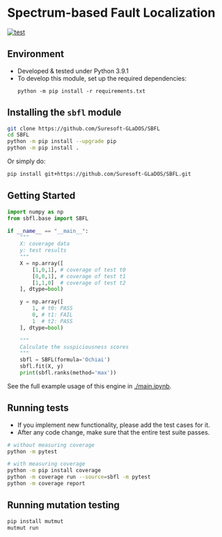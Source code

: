 # Spectrum-based Fault Localization

[![test](https://github.com/Suresoft-GLaDOS/SBFL/actions/workflows/run_tests.yml/badge.svg)](https://github.com/Suresoft-GLaDOS/SBFL/actions/workflows/run_tests.yml)

## Environment
- Developed & tested under Python 3.9.1
- To develop this module, set up the required dependencies:
  ```
  python -m pip install -r requirements.txt
  ```

## Installing the `sbfl` module
```bash
git clone https://github.com/Suresoft-GLaDOS/SBFL
cd SBFL
python -m pip install --upgrade pip
python -m pip install .
```
Or simply do:
```bash
pip install git+https://github.com/Suresoft-GLaDOS/SBFL.git
```

## Getting Started
```python
import numpy as np
from sbfl.base import SBFL

if __name__ == "__main__":
    """
    X: coverage data
    y: test results
    """
    X = np.array([
        [1,0,1], # coverage of test t0
        [0,0,1], # coverage of test t1
        [1,1,0]  # coverage of test t2
    ], dtype=bool)

    y = np.array([
        1, # t0: PASS
        0, # t1: FAIL
        1  # t2: PASS
    ], dtype=bool)

    """
    Calculate the suspiciousness scores
    """
    sbfl = SBFL(formula='Ochiai')
    sbfl.fit(X, y)
    print(sbfl.ranks(method='max'))
```

See the full example usage of this engine in [./main.ipynb](./main.ipynb).

## Running tests
- If you implement new functionality, please add the test cases for it.
- After any code change, make sure that the entire test suite passes.

```bash
# without measuring coverage
python -m pytest

# with measuring coverage
python -m pip install coverage
python -m coverage run --source=sbfl -m pytest
python -m coverage report
```

## Running mutation testing
```bash
pip install mutmut
mutmut run
```
